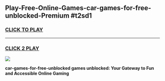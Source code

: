 
## Play-Free-Online-Games-car-games-for-free-unblocked-Premium #t2sd1
<h3>
<a href="https://premium.freeplayer.one?title=car-games-for-free-unblocked&ref=8M">CLICK TO PLAY</a></h3>
<hr>

<h3>
<a href="https://premium.freeplayer.one?title=car-games-for-free-unblocked&ref=8M">CLICK 2 PLAY</a>
  
</h3>

<a href="https://premium.freeplayer.one?title=car-games-for-free-unblocked&ref=8M"><img src="https://clearcache.store/games.png"></a>


**car-games-for-free-unblocked games unblocked: Your Gateway to Fun and Accessible Online Gaming**
